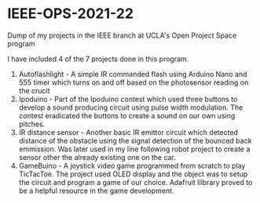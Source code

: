# IEEE-OPS-2021-22
Dump of my projects in the IEEE branch at UCLA's Open Project Space program

I have included 4 of the 7 projects done in this program. 
1. Autoflashlight - A simple IR commanded flash using Arduino Nano and 555 timer which turns on and off based on the photosensor reading on the crucit
2. Ipoduino - Part of the Ipoduino contest which used three buttons to develop a sound producing circuit using pulse width modulation. The contest eradicated the buttons to create a sound on our own using pitches. 
3. IR distance sensor - Another basic IR emittor circuit which detected distance of the obstacle using the signal detection of the bounced back emmission. Was later used in my line following robot project to create a sensor other the already existing one on the car. 
4. GameBuino - A joystick video game programmed from scratch to play TicTacToe. The project used OLED display and the object was to setup the circuit and program a game of our choice. Adafruit lilbrary proved to be a helpful resource in the game development. 
